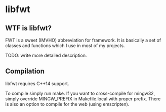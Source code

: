 # libfwt

## WTF is libfwt?

FWT is a sweet (IMVHO) abbreviation for framework. It is basically a set of classes
and functions which I use in most of my projects.

TODO: write more detailed description.

## Compilation

libfwt requires C++14 support.

To compile simply run make. If you want to cross-compile for mingw32,
simply override MINGW\_PREFIX in Makefile.local with proper prefix.
There is also an option to compile for the web (using emscripten).

